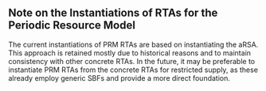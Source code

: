 ## Note on the Instantiations of RTAs for the Periodic Resource Model

The current instantiations of PRM RTAs are based on instantiating the aRSA.
This approach is retained mostly due to historical reasons and to maintain consistency with other concrete RTAs.
In the future, it may be preferable to instantiate PRM RTAs from the concrete RTAs for restricted supply,
as these already employ generic SBFs and provide a more direct foundation.